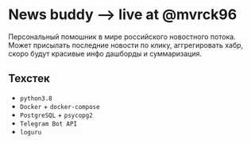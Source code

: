 # News buddy --> live at @mvrck96

Персональный помошник в мире российского новостного потока. Может присылать последние новости по клику, аггрегировать хабр, скоро будут красивые инфо дашборды и суммаризация.

## Техстек

- `python3.8`
- `Docker` + `docker-compose`
- `PostgreSQL` + `psycopg2`
- `Telegram Bot API`
- `loguru`
